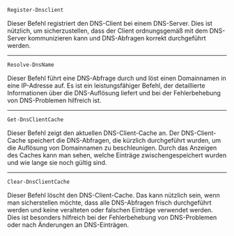 ```powershell
Register-Dnsclient
```
Dieser Befehl registriert den DNS-Client bei einem DNS-Server. Dies ist nützlich, um sicherzustellen, dass der Client ordnungsgemäß mit dem DNS-Server kommunizieren kann und DNS-Abfragen korrekt durchgeführt werden.

---

```powershell
Resolve-DnsName
```
Dieser Befehl führt eine DNS-Abfrage durch und löst einen Domainnamen in eine IP-Adresse auf. Es ist ein leistungsfähiger Befehl, der detaillierte Informationen über die DNS-Auflösung liefert und bei der Fehlerbehebung von DNS-Problemen hilfreich ist.

---

```powershell
Get-DnsClientCache
```
Dieser Befehl zeigt den aktuellen DNS-Client-Cache an. Der DNS-Client-Cache speichert die DNS-Abfragen, die kürzlich durchgeführt wurden, um die Auflösung von Domainnamen zu beschleunigen. Durch das Anzeigen des Caches kann man sehen, welche Einträge zwischengespeichert wurden und wie lange sie noch gültig sind.

---

```powershell
Clear-DnsClientCache
```
Dieser Befehl löscht den DNS-Client-Cache. Das kann nützlich sein, wenn man sicherstellen möchte, dass alle DNS-Abfragen frisch durchgeführt werden und keine veralteten oder falschen Einträge verwendet werden. Dies ist besonders hilfreich bei der Fehlerbehebung von DNS-Problemen oder nach Änderungen an DNS-Einträgen.